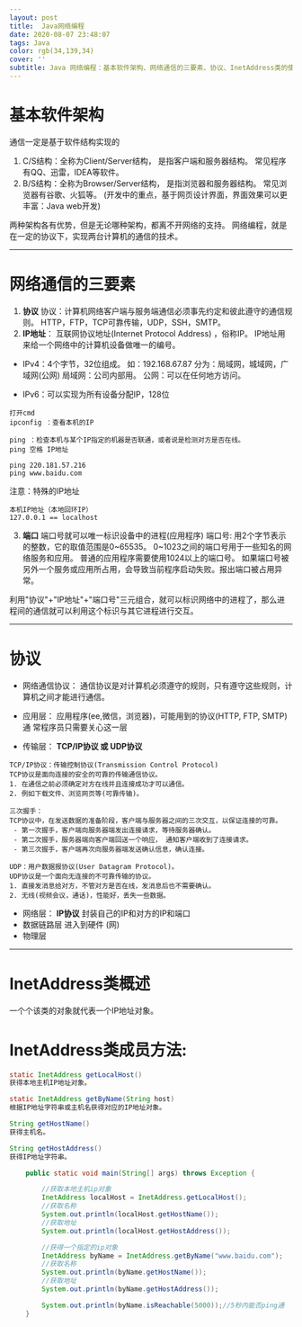 ```yaml
---
layout: post
title:  Java网络编程
date: 2020-08-07 23:48:07
tags: Java
color: rgb(34,139,34)
cover: ''
subtitle: Java 网络编程：基本软件架构、网络通信的三要素、协议、InetAddress类的使用
---
```




# 基本软件架构
通信一定是基于软件结构实现的
1. C/S结构：全称为Client/Server结构， 是指客户端和服务器结构。
常见程序有QQ、迅雷，IDEA等软件。
2. B/S结构：全称为Browser/Server结构， 是指浏览器和服务器结构。
常见浏览器有谷歌、火狐等。
(开发中的重点，基于网页设计界面，界面效果可以更丰富：Java web开发)

两种架构各有优势，但是无论哪种架构，都离不开网络的支持。
网络编程，就是在一定的协议下，实现两台计算机的通信的技术。

---

# 网络通信的三要素
1. **协议**
协议：计算机网络客户端与服务端通信必须事先约定和彼此遵守的通信规则。
HTTP，FTP，TCP可靠传输，UDP，SSH，SMTP。
2. **IP地址**：
互联网协议地址(Internet Protocol Address) ，俗称IP。
IP地址用来给一个网络中的计算机设备做唯一的编号。

 - IPv4：4个字节，32位组成。
如：192.168.67.87
分为：局域网，城域网，广域网(公网)
局域网：公司内部用。
公网：可以在任何地方访问。

 - IPv6：可以实现为所有设备分配IP，128位


```
打开cmd
ipconfig ：查看本机的IP

ping ：检查本机与某个IP指定的机器是否联通，或者说是检测对方是否在线。
ping 空格 IP地址

ping 220.181.57.216
ping www.baidu.com
```

注意：特殊的IP地址

```
本机IP地址（本地回环IP）
127.0.0.1 == localhost
```

3. **端口**
端口号就可以唯一标识设备中的进程(应用程序)
端口号:
用2个字节表示的整数，它的取值范围是0~65535。
0~1023之间的端口号用于一些知名的网络服务和应用。
普通的应用程序需要使用1024以上的端口号。
如果端口号被另外一个服务或应用所占用，会导致当前程序启动失败。报出端口被占用异常。

利用"协议"+"IP地址"+"端口号"三元组合，就可以标识网络中的进程了，那么进程间的通信就可以利用这个标识与其它进程进行交互。

---

# 协议
 - 网络通信协议：
通信协议是对计算机必须遵守的规则，只有遵守这些规则，计算机之间才能进行通信。

- 应用层：
应用程序(ee,微信，浏览器)，可能用到的协议(HTTP, FTP, SMTP)通 常程序员只需要关心这一层
 - 传输层：
**TCP/IP协议 或 UDP协议**
```
TCP/IP协议：传输控制协议(Transmission Control Protocol) 
TCP协议是面向连接的安全的可靠的传输通信协议。
1. 在通信之前必须确定对方在线并且连接成功才可以通信。
2. 例如下载文件、浏览网页等(可靠传输)。
```
```
三次握手：
TCP协议中，在发送数据的准备阶段，客户端与服务器之间的三次交互，以保证连接的可靠。
 - 第一次握手，客户端向服务器端发出连接请求，等待服务器确认。
 - 第二次握手，服务器端向客户端回送一个响应， 通知客户端收到了连接请求。
 - 第三次握手，客户端再次向服务器端发送确认信息，确认连接。
```
```
UDP：用户数据报协议(User Datagram Protocol)。
UDP协议是一个面向无连接的不可靠传输的协议。
1. 直接发消息给对方，不管对方是否在线，发消息后也不需要确认。
2. 无线(视频会议，通话)，性能好，丢失一些数据。
```


 - 网络层：
 **IP协议**
 封装自己的IP和对方的IP和端口
 - 数据链路层
进入到硬件 (网)
 - 物理层


---


# InetAddress类概述
一个个该类的对象就代表一个IP地址对象。

# InetAddress类成员方法:

```java
static InetAddress getLocalHost()
获得本地主机IP地址对象。

static InetAddress getByName(String host)
根据IP地址字符串或主机名获得对应的IP地址对象。

String getHostName()
获得主机名。

String getHostAddress()
获得IP地址字符串。
```

```java
    public static void main(String[] args) throws Exception {

        //获取本地主机ip对象
        InetAddress localHost = InetAddress.getLocalHost();
        //获取名称
        System.out.println(localHost.getHostName());
        //获取地址
        System.out.println(localHost.getHostAddress());

        //获得一个指定的ip对象
        InetAddress byName = InetAddress.getByName("www.baidu.com");
        //获取名称
        System.out.println(byName.getHostName());
        //获取地址
        System.out.println(byName.getHostAddress());

        System.out.println(byName.isReachable(5000));//5秒内能否ping通
    }
```